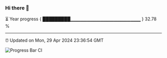 ### Hi there 👋

⏳ Year progress { █████████▁▁▁▁▁▁▁▁▁▁▁▁▁▁▁▁▁▁▁▁▁ } 32.78 %

---

⏰ Updated on Mon, 29 Apr 2024 23:36:54 GMT

![Progress Bar CI](https://github.com/IshwaranRudhara/GIT-ACTION/workflows/Progress%20Bar%20CI/badge.svg)
